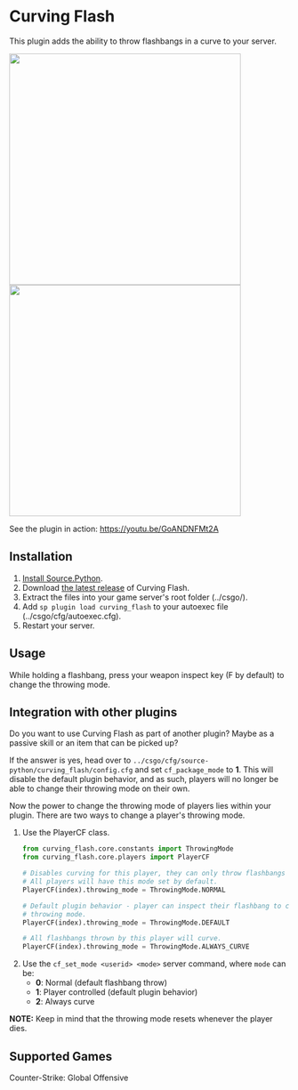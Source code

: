 # Curving Flash
This plugin adds the ability to throw flashbangs in a curve to your server.

<img src="https://media2.giphy.com/media/eJYGpsGLCFhlb5lZEZ/giphy.gif" width="416px"/> <img src="https://media0.giphy.com/media/lMrUsQthIPsfoJmXhY/giphy.gif" width="416px"/>

See the plugin in action: https://youtu.be/GoANDNFMt2A

## Installation
1. [Install Source.Python](http://wiki.sourcepython.com/general/installation.html).
2. Download [the latest release](https://github.com/vinci6k/curving-flash/releases) of Curving Flash.
3. Extract the files into your game server's root folder (../csgo/).
4. Add `sp plugin load curving_flash` to your autoexec file (../csgo/cfg/autoexec.cfg).
5. Restart your server.

## Usage
While holding a flashbang, press your weapon inspect key (F by default) to change the throwing mode.

## Integration with other plugins
Do you want to use Curving Flash as part of another plugin? Maybe as a passive skill or an item that can be picked up?

If the answer is yes, head over to `../csgo/cfg/source-python/curving_flash/config.cfg` and set `cf_package_mode` to **1**. This will disable the default plugin behavior, and as such, players will no longer be able to change their throwing mode on their own.

Now the power to change the throwing mode of players lies within your plugin. There are two ways to change a player's throwing mode.

1. Use the PlayerCF class.
    ```py
    from curving_flash.core.constants import ThrowingMode
    from curving_flash.core.players import PlayerCF

    # Disables curving for this player, they can only throw flashbangs normally.
    # All players will have this mode set by default.
    PlayerCF(index).throwing_mode = ThrowingMode.NORMAL

    # Default plugin behavior - player can inspect their flashbang to change their
    # throwing mode.
    PlayerCF(index).throwing_mode = ThrowingMode.DEFAULT

    # All flashbangs thrown by this player will curve.
    PlayerCF(index).throwing_mode = ThrowingMode.ALWAYS_CURVE
    ```
2. Use the `cf_set_mode <userid> <mode>` server command, where `mode` can be:  
   * **0**: Normal (default flashbang throw)  
   * **1**: Player controlled (default plugin behavior)  
   * **2**: Always curve

**NOTE:** Keep in mind that the throwing mode resets whenever the player dies.

## Supported Games
Counter-Strike: Global Offensive
